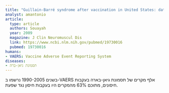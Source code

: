 ```yaml
---
title: "Guillain-Barré syndrome after vaccination in United States: data from the Centers for Disease Control and Prevention/Food and Drug Administration Vaccine Adverse Event Reporting System (1990-2005)"
analyst: amantonio
article:
  type: article
  authors: Souayah
  year: 2009
  magazine: J Clin Neuromuscul Dis
  link: https://www.ncbi.nlm.nih.gov/pubmed/19730016
  pubmed: 19730016
humans:
- VAERS: Vaccine Adverse Event Reporting System
diseases:
- תסמונת גיאן-ברה
---
```


בשנים 1990-2005 נרשמו ב-VAERS אלף מקרים של תסמונת גיאן-בארה בעקבות חיסונים, מתוכם 63% מהמקרים היו בעקבות חיסון נגד שפעת.
